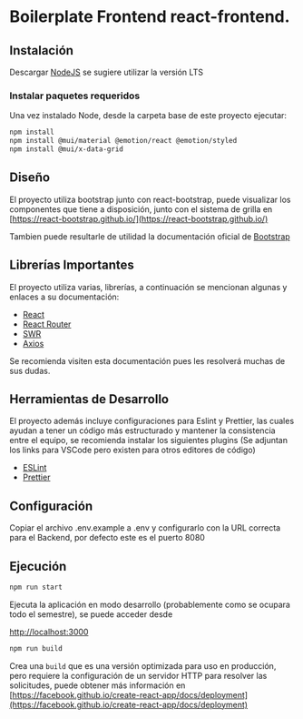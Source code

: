 # Boilerplate Frontend react-frontend.

## Instalación

Descargar [NodeJS](https://nodejs.org/es/) se sugiere utilizar la versión LTS

### Instalar paquetes requeridos
Una vez instalado Node, desde la carpeta base de este proyecto ejecutar:
```bash
npm install
npm install @mui/material @emotion/react @emotion/styled
npm install @mui/x-data-grid
```
## Diseño

El proyecto utiliza bootstrap junto con react-bootstrap, puede visualizar los componentes que tiene a disposición, junto con el sistema de grilla en [https://react-bootstrap.github.io/](https://react-bootstrap.github.io/)

Tambien puede resultarle de utilidad la documentación oficial de [Bootstrap](https://getbootstrap.com/)

## Librerías Importantes

El proyecto utiliza varias, librerías, a continuación se mencionan algunas y enlaces a su documentación:

- [React](https://reactjs.org/docs/getting-started.html)
- [React Router](https://reactrouter.com/web/guides/quick-start)
- [SWR](https://swr.vercel.app/)
- [Axios](https://axios-http.com/docs/intro)

Se recomienda visiten esta documentación pues les resolverá muchas de sus dudas.

## Herramientas de Desarrollo

El proyecto además incluye configuraciones para Eslint y Prettier, las cuales ayudan a tener un código más estructurado y mantener la consistencia entre el equipo, se recomienda instalar los siguientes plugins (Se adjuntan los links para VSCode pero existen para otros editores de código)

- [ESLint](https://marketplace.visualstudio.com/items?itemName=dbaeumer.vscode-eslint)
- [Prettier](https://marketplace.visualstudio.com/items?itemName=esbenp.prettier-vscode)

## Configuración

Copiar el archivo .env.example a .env y configurarlo con la URL correcta para el Backend, por defecto este es el puerto 8080
## Ejecución

```bash
npm run start
```

Ejecuta la aplicación en modo desarrollo (probablemente como se ocupara todo el semestre), se puede acceder desde

[http://localhost:3000](http://localhost:3000)


```bash
npm run build
```

Crea una `build` que es una versión optimizada para uso en producción, pero requiere la configuración de un servidor HTTP para resolver las solicitudes, puede obtener más información en [https://facebook.github.io/create-react-app/docs/deployment](https://facebook.github.io/create-react-app/docs/deployment)

